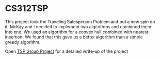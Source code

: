 # CS312TSP

This project took the Traveling Salesperson Problem and put a new spin on it. McKay and I decided to implement two algorithms and combined them into one. We used an algorithm for a convex hull combined with nearest insertion. We found that this gave us a better algorithm than a simple greedy algorithm.

Open [TSP Group Project](TSP%20GROUP%20PROJECT.pdf) for a detailed write-up of the project

